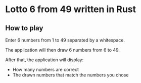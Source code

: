 # Lotto 6 from 49 written in Rust

## How to play
Enter 6 numbers from 1 to 49 separated by a whitespace.

The application will then draw 6 numbers from 6 to 49. 

After that, the application will display:
- How many numbers are correct
- The drawn numbers that match the numbers you chose





